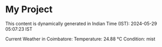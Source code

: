 # My Project

This content is dynamically generated in Indian Time (IST): 2024-05-29 05:07:23 IST


Current Weather in Coimbatore:
Temperature: 24.88 °C
Condition: mist
